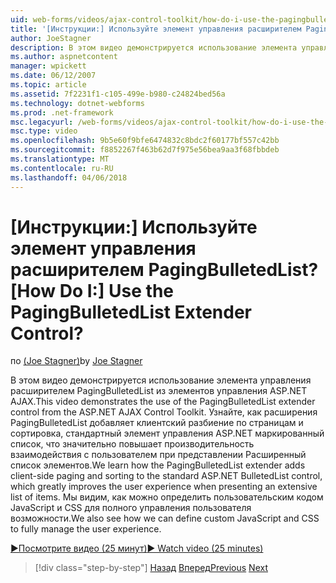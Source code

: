 ```yaml
---
uid: web-forms/videos/ajax-control-toolkit/how-do-i-use-the-pagingbulletedlist-extender-control
title: '[Инструкции:] Используйте элемент управления расширителем PagingBulletedList? | Документы Майкрософт'
author: JoeStagner
description: В этом видео демонстрируется использование элемента управления расширителем PagingBulletedList из элементов управления ASP.NET AJAX. Рассказано, как расширенны PagingBulletedList...
ms.author: aspnetcontent
manager: wpickett
ms.date: 06/12/2007
ms.topic: article
ms.assetid: 7f2231f1-c105-499e-b980-c24824bed56a
ms.technology: dotnet-webforms
ms.prod: .net-framework
msc.legacyurl: /web-forms/videos/ajax-control-toolkit/how-do-i-use-the-pagingbulletedlist-extender-control
msc.type: video
ms.openlocfilehash: 9b5e60f9bfe6474832c8bdc2f60177bf557c42bb
ms.sourcegitcommit: f8852267f463b62d7f975e56bea9aa3f68fbbdeb
ms.translationtype: MT
ms.contentlocale: ru-RU
ms.lasthandoff: 04/06/2018
---
```

<a name="how-do-i-use-the-pagingbulletedlist-extender-control"></a><span data-ttu-id="1cc51-105">[Инструкции:] Используйте элемент управления расширителем PagingBulletedList?</span><span class="sxs-lookup"><span data-stu-id="1cc51-105">[How Do I:] Use the PagingBulletedList Extender Control?</span></span>
====================
<span data-ttu-id="1cc51-106">по [(Joe Stagner)](https://github.com/JoeStagner)</span><span class="sxs-lookup"><span data-stu-id="1cc51-106">by [Joe Stagner](https://github.com/JoeStagner)</span></span>

<span data-ttu-id="1cc51-107">В этом видео демонстрируется использование элемента управления расширителем PagingBulletedList из элементов управления ASP.NET AJAX.</span><span class="sxs-lookup"><span data-stu-id="1cc51-107">This video demonstrates the use of the PagingBulletedList extender control from the ASP.NET AJAX Control Toolkit.</span></span> <span data-ttu-id="1cc51-108">Узнайте, как расширения PagingBulletedList добавляет клиентский разбиение по страницам и сортировка, стандартный элемент управления ASP.NET маркированный список, что значительно повышает производительность взаимодействия с пользователем при представлении Расширенный список элементов.</span><span class="sxs-lookup"><span data-stu-id="1cc51-108">We learn how the PagingBulletedList extender adds client-side paging and sorting to the standard ASP.NET BulletedList control, which greatly improves the user experience when presenting an extensive list of items.</span></span> <span data-ttu-id="1cc51-109">Мы видим, как можно определить пользовательским кодом JavaScript и CSS для полного управления пользователя возможности.</span><span class="sxs-lookup"><span data-stu-id="1cc51-109">We also see how we can define custom JavaScript and CSS to fully manage the user experience.</span></span>

[<span data-ttu-id="1cc51-110">&#9654;Посмотрите видео (25 минут)</span><span class="sxs-lookup"><span data-stu-id="1cc51-110">&#9654; Watch video (25 minutes)</span></span>](https://channel9.msdn.com/Blogs/ASP-NET-Site-Videos/how-do-i-use-the-pagingbulletedlist-extender-control)

> [!div class="step-by-step"]
> <span data-ttu-id="1cc51-111">[Назад](how-do-i-use-the-aspnet-ajax-listsearch-extender.md)
> [Вперед](how-do-i-use-the-numericupdown-extender-control.md)</span><span class="sxs-lookup"><span data-stu-id="1cc51-111">[Previous](how-do-i-use-the-aspnet-ajax-listsearch-extender.md)
[Next](how-do-i-use-the-numericupdown-extender-control.md)</span></span>
